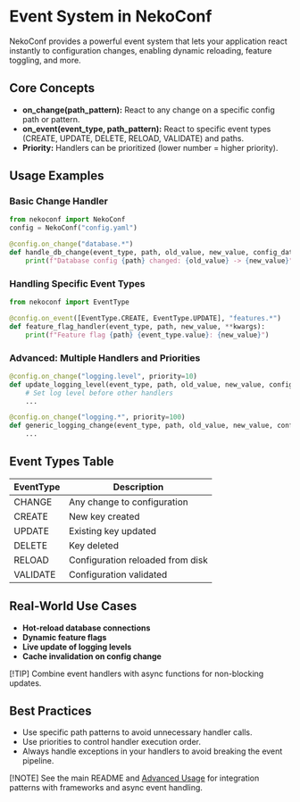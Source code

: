 # Event System in NekoConf

NekoConf provides a powerful event system that lets your application react instantly to configuration changes, enabling dynamic reloading, feature toggling, and more.

## Core Concepts

- **on_change(path_pattern):** React to any change on a specific config path or pattern.
- **on_event(event_type, path_pattern):** React to specific event types (CREATE, UPDATE, DELETE, RELOAD, VALIDATE) and paths.
- **Priority:** Handlers can be prioritized (lower number = higher priority).

## Usage Examples

### Basic Change Handler

```python
from nekoconf import NekoConf
config = NekoConf("config.yaml")

@config.on_change("database.*")
def handle_db_change(event_type, path, old_value, new_value, config_data, **kwargs):
    print(f"Database config {path} changed: {old_value} -> {new_value}")
```

### Handling Specific Event Types

```python
from nekoconf import EventType

@config.on_event([EventType.CREATE, EventType.UPDATE], "features.*")
def feature_flag_handler(event_type, path, new_value, **kwargs):
    print(f"Feature flag {path} {event_type.value}: {new_value}")
```

### Advanced: Multiple Handlers and Priorities

```python
@config.on_change("logging.level", priority=10)
def update_logging_level(event_type, path, old_value, new_value, config_data, **kwargs):
    # Set log level before other handlers
    ...

@config.on_change("logging.*", priority=100)
def generic_logging_change(event_type, path, old_value, new_value, config_data, **kwargs):
    ...
```

## Event Types Table

| EventType   | Description                                 |
|-------------|---------------------------------------------|
| CHANGE      | Any change to configuration                 |
| CREATE      | New key created                             |
| UPDATE      | Existing key updated                        |
| DELETE      | Key deleted                                 |
| RELOAD      | Configuration reloaded from disk            |
| VALIDATE    | Configuration validated                     |

## Real-World Use Cases

- **Hot-reload database connections**
- **Dynamic feature flags**
- **Live update of logging levels**
- **Cache invalidation on config change**

[!TIP]
Combine event handlers with async functions for non-blocking updates.

## Best Practices

- Use specific path patterns to avoid unnecessary handler calls.
- Use priorities to control handler execution order.
- Always handle exceptions in your handlers to avoid breaking the event pipeline.

[!NOTE]
See the main README and [Advanced Usage](advanced-usage.md) for integration patterns with frameworks and async event handling.
